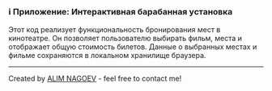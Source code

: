 ### ℹ️ Приложение: Интерактивная барабанная установка

Этот код реализует функциональность бронирования мест в кинотеатре.
Он позволяет пользователю выбирать фильм, места и отображает общую стоимость билетов.
Данные о выбранных местах и фильме сохраняются в локальном хранилище браузера.

-----
Created by [ALIM NAGOEV](https://github.com/nagoev-id) - feel free to contact me!


